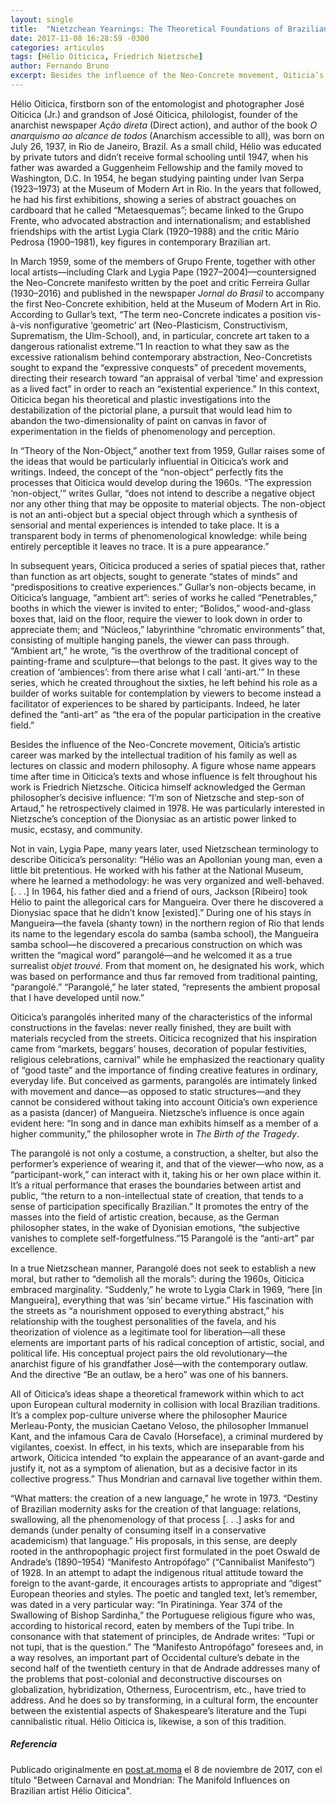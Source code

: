 ```yaml
---
layout: single
title:  "Nietzchean Yearnings: The Theoretical Foundations of Brazilian artist Hélio Oiticica"
date: 2017-11-08 16:28:59 -0300
categories: articulos
tags: [Hélio Oiticica, Friedrich Nietzsche]
author: Fernando Bruno
excerpt: Besides the influence of the Neo-Concrete movement, Oiticia’s artistic career was marked by the intellectual tradition of his family as well as lectures on classic and modern philosophy. A figure whose name appears time after time in Oiticica’s texts and whose influence is felt throughout his work is Friedrich Nietzsche. Oiticica himself acknowledged the German philosopher’s decisive influence. “I’m son of Nietzsche and step-son of Artaud,” he retrospectively claimed in 1978.
---
```


Hélio Oiticica, firstborn son of the entomologist and photographer José Oiticica (Jr.) and grandson of José Oiticica, philologist, founder of the anarchist newspaper _Ação direta_ (Direct action), and author of the book _O anarquismo ao alcance de todos_ (Anarchism accessible to all), was born on July 26, 1937, in Rio de Janeiro, Brazil. As a small child, Hélio was educated by private tutors and didn’t receive formal schooling until 1947, when his father was awarded a Guggenheim Fellowship and the family moved to Washington, D.C. In 1954, he began studying painting under Ivan Serpa (1923–1973) at the Museum of Modern Art in Rio. In the years that followed, he had his first exhibitions, showing a series of abstract gouaches on cardboard that he called “Metaesquemas”; became linked to the Grupo Frente, who advocated abstraction and internationalism; and established friendships with the artist Lygia Clark (1920–1988) and the critic Mário Pedrosa (1900–1981), key figures in contemporary Brazilian art.

In March 1959, some of the members of Grupo Frente, together with other local artists—including Clark and Lygia Pape (1927–2004)—countersigned the Neo-Concrete manifesto written by the poet and critic Ferreira Gullar (1930–2016) and published in the newspaper _Jornal do Brasil_ to accompany the first Neo-Concrete exhibition, held at the Museum of Modern Art in Rio. According to Gullar’s text, “The term neo-Concrete indicates a position vis-à-vis nonfigurative ‘geometric’ art (Neo-Plasticism, Constructivism, Suprematism, the Ulm-School), and, in particular, concrete art taken to a dangerous rationalist extreme.”1 In reaction to what they saw as the excessive rationalism behind contemporary abstraction, Neo-Concretists sought to expand the “expressive conquests” of precedent movements, directing their research toward “an appraisal of verbal ‘time’ and expression as a lived fact” in order to reach an “existential experience.” In this context, Oiticica began his theoretical and plastic investigations into the destabilization of the pictorial plane, a pursuit that would lead him to abandon the two-dimensionality of paint on canvas in favor of experimentation in the fields of phenomenology and perception.

In “Theory of the Non-Object,” another text from 1959, Gullar raises some of the ideas that would be particularly influential in Oiticica’s work and writings. Indeed, the concept of the “non-object” perfectly fits the processes that Oiticica would develop during the 1960s. “The expression ‘non-object,’” writes Gullar, “does not intend to describe a negative object nor any other thing that may be opposite to material objects. The non-object is not an anti-object but a special object through which a synthesis of sensorial and mental experiences is intended to take place. It is a transparent body in terms of phenomenological knowledge: while being entirely perceptible it leaves no trace. It is a pure appearance.”

In subsequent years, Oiticica produced a series of spatial pieces that, rather than function as art objects, sought to generate “states of minds” and “predispositions to creative experiences.” Gullar’s non-objects became, in Oiticica’s language, “ambient art”: series of works he called “Penetrables,” booths in which the viewer is invited to enter; “Bolidos,” wood-and-glass boxes that, laid on the floor, require the viewer to look down in order to appreciate them; and “Núcleos,” labyrinthine “chromatic environments” that, consisting of multiple hanging panels, the viewer can pass through. “Ambient art,” he wrote, “is the overthrow of the traditional concept of painting-frame and sculpture—that belongs to the past. It gives way to the creation of ‘ambiences’: from there arise what I call ‘anti-art.’” In these series, which he created throughout the sixties, he left behind his role as a builder of works suitable for contemplation by viewers to become instead a facilitator of experiences to be shared by participants. Indeed, he later defined the “anti-art” as “the era of the popular participation in the creative field.”

Besides the influence of the Neo-Concrete movement, Oiticia’s artistic career was marked by the intellectual tradition of his family as well as lectures on classic and modern philosophy. A figure whose name appears time after time in Oiticica’s texts and whose influence is felt throughout his work is Friedrich Nietzsche. Oiticica himself acknowledged the German philosopher’s decisive influence: “I’m son of Nietzsche and step-son of Artaud,” he retrospectively claimed in 1978. He was particularly interested in Nietzsche’s conception of the Dionysiac as an artistic power linked to music, ecstasy, and community.

Not in vain, Lygia Pape, many years later, used Nietzschean terminology to describe Oiticica’s personality: “Hélio was an Apollonian young man, even a little bit pretentious. He worked with his father at the National Museum, where he learned a methodology: he was very organized and well-behaved. [. . .] In 1964, his father died and a friend of ours, Jackson [Ribeiro] took Hélio to paint the allegorical cars for Mangueira. Over there he discovered a Dionysiac space that he didn’t know [existed].” During one of his stays in Mangueira—the favela (shanty town) in the northern region of Rio that lends its name to the legendary escola do samba (samba school), the Mangueira samba school—he discovered a precarious construction on which was written the “magical word” parangolé—and he welcomed it as a true surrealist _objet trouvé_. From that moment on, he designated his work, which was based on performance and thus far removed from traditional painting, “parangolé.” “Parangolé,” he later stated, “represents the ambient proposal that I have developed until now.”

Oiticica’s parangolés inherited many of the characteristics of the informal constructions in the favelas: never really finished, they are built with materials recycled from the streets. Oiticica recognized that his inspiration came from “markets, beggars’ houses, decoration of popular festivities, religious celebrations, carnival” while he emphasized the reactionary quality of “good taste” and the importance of finding creative features in ordinary, everyday life. But conceived as garments, parangolés are intimately linked with movement and dance—as opposed to static structures—and they cannot be considered without taking into account Oiticia’s own experience as a pasista (dancer) of Mangueira. Nietzsche’s influence is once again evident here: “In song and in dance man exhibits himself as a member of a higher community,” the philosopher wrote in _The Birth of the Tragedy_.

The parangolé is not only a costume, a construction, a shelter, but also the performer’s experience of wearing it, and that of the viewer—who now, as a “participant-work,” can interact with it, taking his or her own place within it. It’s a ritual performance that erases the boundaries between artist and public, “the return to a non-intellectual state of creation, that tends to a sense of participation specifically Brazilian.” It promotes the entry of the masses into the field of artistic creation, because, as the German philosopher states, in the wake of Dyonisian emotions, “the subjective vanishes to complete self-forgetfulness.”15 Parangolé is the “anti-art” par excellence.

In a true Nietzschean manner, Parangolé does not seek to establish a new moral, but rather to “demolish all the morals”: during the 1960s, Oiticica embraced marginality. “Suddenly,” he wrote to Lygia Clark in 1969, “here [in Mangueira], everything that was ‘sin’ became virtue.” His fascination with the streets as “a nourishment opposed to everything abstract,” his relationship with the toughest personalities of the favela, and his theorization of violence as a legitimate tool for liberation—all these elements are important parts of his radical conception of artistic, social, and political life. His conceptual project pairs the old revolutionary—the anarchist figure of his grandfather José—with the contemporary outlaw. And the directive “Be an outlaw, be a hero” was one of his banners.

All of Oiticica’s ideas shape a theoretical framework within which to act upon European cultural modernity in collision with local Brazilian traditions. It’s a complex pop-culture universe where the philosopher Maurice Merleau-Ponty, the musician Caetano Veloso, the philosopher Immanuel Kant, and the infamous Cara de Cavalo (Horseface), a criminal murdered by vigilantes, coexist. In effect, in his texts, which are inseparable from his artwork, Oiticica intended “to explain the appearance of an avant-garde and justify it, not as a symptom of alienation, but as a decisive factor in its collective progress.” Thus Mondrian and carnaval live together within them.

“What matters: the creation of a new language,” he wrote in 1973. “Destiny of Brazilian modernity asks for the creation of that language: relations, swallowing, all the phenomenology of that process [. . .] asks for and demands (under penalty of consuming itself in a conservative academicism) that language.” His proposals, in this sense, are deeply rooted in the anthropophagic project first formulated in the poet Oswald de Andrade’s (1890–1954) “Manifesto Antropófago” (“Cannibalist Manifesto”) of 1928\. In an attempt to adapt the indigenous ritual attitude toward the foreign to the avant-garde, it encourages artists to appropriate and “digest” European theories and styles. The poetic and tangled text, let’s remember, was dated in a very particular way: “In Piratininga. Year 374 of the Swallowing of Bishop Sardinha,” the Portuguese religious figure who was, according to historical record, eaten by members of the Tupi tribe. In consonance with that statement of principles, de Andrade writes: “Tupi or not tupi, that is the question.” The “Manifesto Antropófago” foresees and, in a way resolves, an important part of Occidental culture’s debate in the second half of the twentieth century in that de Andrade addresses many of the problems that post-colonial and deconstructive discourses on globalization, hybridization, Otherness, Eurocentrism, etc., have tried to address. And he does so by transforming, in a cultural form, the encounter between the existential aspects of Shakespeare’s literature and the Tupi cannibalistic ritual. Hélio Oiticica is, likewise, a son of this tradition.

##### Referencia

Publicado originalmente en [post.at.moma](https://post.at.moma.org/content_items/1069-between-carnaval-and-mondrian-the-manifold-influences-on-brazilian-artist-helio-oiticica) el 8 de noviembre de 2017, con el título "Between Carnaval and Mondrian: The Manifold Influences on Brazilian artist Hélio Oiticica".
